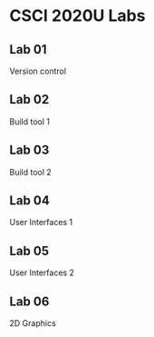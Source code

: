 # CSCI 2020U Labs

## Lab 01
Version control

## Lab 02
Build tool 1

## Lab 03
Build tool 2

## Lab 04
User Interfaces 1

## Lab 05
User Interfaces 2

## Lab 06
2D Graphics

